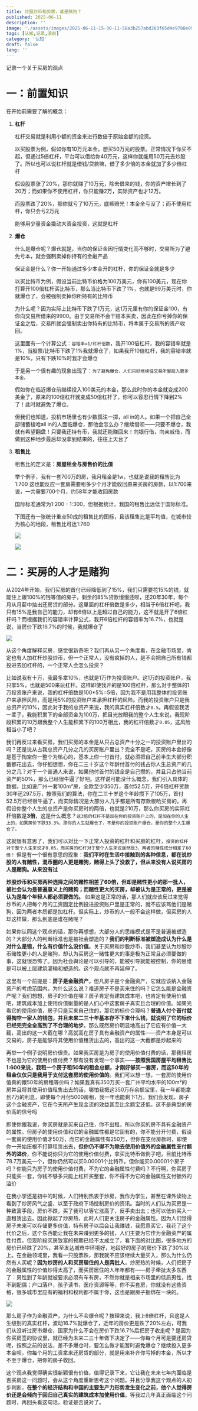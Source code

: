 ```yaml
---
title: 炒股炒币和买房，谁是赌狗？
published: 2025-06-11
description: ''
image: './assets/images/2025-06-11-15-30-11-58a3b257abd263f65d4e9788e09ceb7.png'
tags: [认知,记录,浪前]
category: '认知'
draft: false 
lang: ''
---
```


记录一个关于买房的观点

# 一：前置知识

在开始前需要了解的概念：

1. **杠杆**
   
   杠杆交易就是利用小额的资金来进行数倍于原始金额的投资。
   
   以买股票为例，假如你有10万元本金，想买50万元的股票。正常情况下你买不起，但通过5倍杠杆，平台可以借给你40万元，这样你就能用50万元去炒股了。所以也可以说杠杆就是借钱/贷款嘛，借了多少倍的本金就加了多少倍杠杆
   
   假设股票涨了20%，那你就赚了10万元，除去借来的钱，你的资产增长到了20万；而如果你不使用杠杆，你只能赚2万，实际资产也才12万。
   
   而股票跌了20%，那你就亏了10万元，底裤赔光！本金全亏没了；而不使用杠杆，你只会亏2万元
   
   能够用少量资金撬动大资金投资，这就是杠杆

2. **爆仓**
   
   什么是爆仓呢？爆仓就是，当你的保证金因行情变化而不够时，交易所为了避免亏本，就会强制卖掉你持有的金融产品
   
   保证金是什么？你一开始通过多少本金开的杠杆，你的保证金就是多少
   
   以买比特币为例，假设当前比特币价格为100万美元，你有100美元，现在你打算开100倍杠杆买比特币，那么当比特币下跌了1%，也就是99万美元时，你就爆仓了，会被强制卖掉你所持有的比特币
   
   为什么呢？因为实际上比特币下跌了1万元，这1万元里有你的保证金100，有你向交易所借来的9900。由于交易所不会干赔本买卖，因此在你亏掉你的保证金之后，交易所就会强制卖出你持有的比特币，将本属于交易所的资产收回。
   
   这里面有一个计算公式：`容错率=1/杠杆倍数`，我开100倍杠杆，我的容错率就是1%，当股票/比特币下跌了1%我就爆仓了，如果我开10倍杠杆，我的容错率就是10%，只有下跌10%时我才会爆仓
   
   于是另一个很有趣的现象出现了：`为了避免爆仓，人们只好继续往交易所里投入更多本金。`
   
   假如你在临近爆仓前继续投入100美元的本金，那么此时你的本金就变成200美金了，原来的100倍杠杆就变成50倍杠杆了，你可以容忍行情下降到2%了！此时就避免了爆仓。
   
   但我们也知道，投机市场里也有少数孤注一掷，all in的人。如果一个把自己全部储蓄梭哈all in的人面临爆仓，那他会怎么办？继续借呗——只要不爆仓，我就有希望翻盘！只要我还持有币，我就还能赚回来！向银行借，向亲戚借，而做到这种地步最后却没拿到结果的，往往上天台了

3. **租售比**
   
   租售比的定义是：**房屋租金与房售价的比值**
   
   举个例子，我有一套700万的房，我月租金是1w，也就是说我的租售比为1:700
   这也能反应一套房需要租多少个月才能收回原来买房的房款，以1:700来说，一共需要700个月，约58年才能收回房款
   
   国际标准通常为1:200 - 1:300，但根据统计，我国的租售比远低于国际标准。
   
   下图还有一张统计重点50成的租售比的图标，且该租售比是平均值，在城市较为核心的地段，租售比可达1:760
   
   ![](assets/images/2025-06-11-15-31-40-image.png)
   
   ![](assets/images/2025-06-11-15-30-11-58a3b257abd263f65d4e9788e09ceb7.png)

# 二：买房的人才是赌狗

从2024年开始，我们买房的首付已经降低到了15%，我们只需要花15%的钱，就能住上跟100%的钱等值的房子，剩余的85%贷款慢慢还呗，还20年30年，每个月从月薪中抽出还房贷的部分。这里面的杠杆倍数是多少，相当于6倍杠杆吧，我只有15%是我自己的能力，却有6倍以上是超过自己的能力，这不就是开了6倍杠杆吗？而根据我们的容错率计算公式，我开6倍杠杆的容错率为16.7%，也就是说，当房价下跌16.7%的时候，我就爆仓了

![](assets/images/2025-06-10-19-14-31-image.png)

从这个角度解释买房，感觉很新奇吧？我们再从另一个角度看，在金融市场里，肯定也有人加杠杆炒股炒币，但一个正常人，没有疯掉的人，是不会把自己所有钱都投进去加杠杆的，一个正常人会怎么投资？

比如说我有十万，我最多拿10%，也就是1万作为投资账户。这1万的投资账户，我只拿5%，也就是500来玩杠杆。这样即使我开的是100倍杠杆，那么对于整体的1万投资账户来说，我的杠杆倍数是100*5%=5倍，因为我不是用我整体的投资账户来承担风险，而是用5%的投资账户来承担杠杆的风险。而我的投资账户只是我总资产的10%，因此对于我的总资产来说，我的真实杠杆倍数才`0.5`。再假设我活一辈子，我能积累下的全部资金为100万，把目光放眼我的整个人生来说，我现阶段积累的10万跟我整个人生能积累下的100万相比，我的杠杆倍数才`0.05`，这风险相当小了吧？

我们再反过来看买房。我们买房的本金是从只占总资产十分之一的投资账户里出的吗？还是说从占我总资产几分之几的买房账户里出？完全不是吧，买房的本金好像是基于掏空你一整个为核心的，基本上你一付首付，就必须把自己前半生大部分积蓄都花出去，你仔细想想，你在二三十岁这个年龄付首付的钱占你人生总资产的几分之几？对于一个普通人来说，如果他付首付的钱全是自己攒的，并且只占他当前资产的50%，那么已经很牛逼了好吧。这样说可能没什么概念，我们引入具体的数据，比如说广州一套100m²房，全款至少350万，首付52.5万，开6倍杠杆贷款30年还297.5万，按照我们的算法，你在二三十岁这个年龄攒下了105万，首付52.5万已经很牛逼了，而实际情况是大部分人几乎都是所有存款梭哈买房的。再假设你整个人生的总资产是你买房时的两倍，也就是210万，那么你买房的实际杠杆倍数是**3倍**，这是什么概念？`这3倍的杠杆不是加在你的投资账户上的，是加在你的人生上的，如果房价下跌33.3%，那你的人生就爆仓了，不是你的投资账户爆仓，是你的整个人生爆仓了。`

这就很有意思了，我们可以对比一下正常人投资的杠杆和买房的杠杆，`投资的杠杆对于整个人生来说才0.05，而买房的杠杆对于整个人生来说居然是3，两者的赌性成分相差了60倍！` 但是有一个很有意思的现象：**我们平时在生活中接触到的各种信息，都在说炒股的人有赌性，混币圈的人更是赌狗，赌得上头了没救了，但从来没有人说买房的人是赌狗。从来没有过**

**炒股炒币和买房两种选择之间的赌性相差了60倍，但却是赌性更小的那一批人，被社会认为是普遍意义上的赌狗；而赌性更大的买房，却被认为是正常的，更是被认为是每个年轻人都必须要做的。** 如果这是正常的话，那人们就应该反过来觉得炒币的人把每个月的工资固定比例投进投资账户里是正常的，就不应该骂他们是赌狗，因为两者本质都是加杠杆。但实际上，炒币的人一般不会这样做，但买房的人却这样做，那么到底是谁在赌呢？

如果你认同这个观点的话，那你再想想，大部分人的思维模式是不是普遍被塑造的？大部分人的判断标准也是被社会塑造的？**我们的判断标准被塑造成认为什么是对什么是错，什么有价值什么没价值**。关于买房和炒股炒币，我们甚至认为炒股炒币赌性更小的人是赌狗，却认为买房这一赌性更大的事是极为正常且必须要做的事，这就很恐怖了。因为社会舆论是可以引导的，能被引导就能被控制，你的思维是可以被上层建筑灌输和塑造的。这个观点就不再延伸了。

这里有一个前提是：**房子是金融资产**。但凡房子是个金融资产，它就应该纳入金融资产的考虑范围内。为什么这么说？难道房子不是买来住的吗？它怎么能是金融资产呢？我们想想，房子的价值在哪？房子肯定有建筑成本吧，也肯定有使用价值吧，建筑成本加上使用价值衡量的是人们心中这套房子真实且合理的价值。如果光看它的使用价值，房子只是买来自己住的，那它的标价合理吗？**普通人付个首付就得掏空一家人的钱包，并且未来二三十年基本存不下来什么钱，就说明了它的标价已经完完全全高到了不合理的地步**。那么既然房价明显地高出了它应有价值一大截，高出的这一大截在哪？高就高在房子具有金融资产的属性——资产本身是可以交易的，房子是能够将其使用价值租赁出去的，高出的这一大截都是炒起来的

再举一个例子说明房价很贵。如果我买房是为房子的使用价值付费的话，那我租房不也是为它的使用价值付费？那有没有发现一个事实——**按照我国房屋平均租售比1:600来说，我租一个房子租50年的租金总额，才刚好够买一套房，而这50年的租金仅仅只是我用于支付这套房的使用价值的**。我们可以想一想，一套房的使用价值真的跟50年的房租等价吗？如果我真有350万买一套广州平均水平的100m²的房并且将其使用价值租售出去的话，哪怕我把这350万存余额宝里，我一年都能拿到7万的利息，即使每个月付5000房租，我一年也能剩下1万。我们会发现，房子这个金融资产，它在今天所产生现金流的效益甚至比余额宝还低，这不是典型的房价高的信号吗

即使你跟我说，你买房就是买来自己住，你不出租，所以你买的房不具有金融资产的属性。但房子的使用价值和它的金融属性都是它固有的，你不能分开付费，假设一套房的使用价值才50万，而它的金融属性有250万，但你在支付房款时，即使你一开始压根不打算租赁出去，**但你仍不得不为除去使用价值外的金融属性支付额外的溢价**，你不能说你只为它的使用价值付费，拿买比特币做例子吧，目前比特币78.7万美元一个，但你仍然可以买0.00001个比特币。但你能买0.00001个房子吗？你能只为房子的使用价值付费，不为它的金融属性付费吗？不行啊，你买房子只能买一套，你钱不够多只能上杠杆买整套，你不得不为它的金融属性支付额外的溢价

在我小学还是初中的时候，人们特别热衷于炒房，我作为学生，甚至在课外读物上看到了炒房风气之盛，以至于政府下场控制房价的资讯。当时的人们认为买房是一种致富手段，房价不跌，买了我可以等它涨高了，反手卖出去；也可以低价买入一直租赁出去。因此掀起了炒房热，此时人们更关注房子的金融属性。因为人们觉得房子未来可以存储更多价值，持有房子以后会让我赚钱，我愿意买它，我花了这个代价之后，这个东西能让我在未来赚到更多的钱，人们主要为它作为金融资产的属性付费。但现阶段买房致富的预期已经不太成立了，看下面的对比图，很多地方的房价已经跌了20%，甚至发达城市中环境好，地段好的房子的房价下跌了30%以上。在金融领域里，我看一只股票跌，那我就不应该继续大量买入，那么为什么仍然有人买呢？**因为炒房的人和买房居住的人是两批人**，炒房热的时候，人们把房子的金融属性的价值炒得太高了，而买房居住的人年年都有——房子牵扯太多东西了：男性到了年龄就被要求必须有车有房，不然你就是相亲市场里的低质男性，找不到配偶；户口落户，孩子读书，医疗资源等等，你不买套房，你就没有这些资格，很多城市里应有的福利和权利都不属于你，这也是跟房子捆绑在一块的。

![](assets/images/2025-06-11-16-46-51-339312b6d392e50377258a745496853.jpg)

那么房子作为金融资产，为什么不会爆仓呢？按理来说，我上6倍杠杆，且这是人生级别的真实杠杆，波动16.7%就爆仓了，近年的房价更是跌了20%左右，可我们从没听过房市爆仓，国家为什么不会在房价下跌16.7%后把房子收走呢？是因为你买房签的协议里，就已经为未来二三十年做下决定了——你每个月可是要还房贷呢，按照之前的说法，差不多爆仓时，要怎么做才能暂时避免爆仓？继续投入更多本金呗，你每个月的工资拿来还房贷的部分，就是用来补齐你亏掉的本金，所以才不至于爆仓，把你的房子收回。

这个观点我觉得确实很新颖很有价值，值得记录下来，它让我在未来七年内面临是否买房这一问题时，会从这个角度重新思考这个问题。并且分享我这个观点的人初步判断，**在整个的经济结构和中国的主要生产力形势发生变化之前，他个人觉得房价还是会倾向于回归自己真实的建筑成本加使用价值**。等我过几年真正面临这个问题时，再回头看这句话，验证是否说对了。
